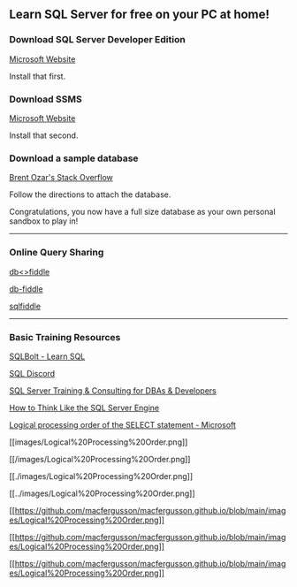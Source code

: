 ## Learn SQL Server for free on your PC at home!

### Download SQL Server Developer Edition

[Microsoft Website](https://www.microsoft.com/en-us/sql-server/sql-server-downloads)

Install that first.

### Download SSMS 

[Microsoft Website](https://docs.microsoft.com/en-us/sql/ssms/download-sql-server-management-studio-ssms)

Install that second.

### Download a sample database 

[Brent Ozar's Stack Overflow](https://www.brentozar.com/archive/2015/10/how-to-download-the-stack-overflow-database-via-bittorrent/)

Follow the directions to attach the database.

Congratulations, you now have a full size database as your own personal sandbox to play in!

---

### Online Query Sharing

[db<>fiddle](https://dbfiddle.uk/)

[db-fiddle](https://www.db-fiddle.com/)

[sqlfiddle](http://sqlfiddle.com/)

---

### Basic Training Resources


[SQLBolt - Learn SQL](https://sqlbolt.com/)


[SQL Discord](https://discord.gg/5c5ge7a7Ku)


[SQL Server Training & Consulting for DBAs & Developers ](https://www.sqlskills.com/)


[How to Think Like the SQL Server Engine](https://www.youtube.com/playlist?list=PLDYqU5RH_aX1VSVvjdla9TOKf939UhIDB)


[Logical processing order of the SELECT statement - Microsoft](https://docs.microsoft.com/en-us/sql/t-sql/queries/select-transact-sql?view=sql-server-ver15#logical-processing-order-of-the-select-statement)


[[images/Logical%20Processing%20Order.png]]

[[/images/Logical%20Processing%20Order.png]]

[[./images/Logical%20Processing%20Order.png]]

[[../images/Logical%20Processing%20Order.png]]

[[https://github.com/macfergusson/macfergusson.github.io/blob/main/images/Logical%20Processing%20Order.png]]

[[https://github.com/macfergusson/macfergusson.github.io/blob/main/images/Logical%20Processing%20Order.png]]

[[https://github.com/macfergusson/macfergusson.github.io/blob/main/images/Logical%20Processing%20Order.png]]

[](https://github.com/macfergusson/macfergusson.github.io/blob/main/images/Logical%20Processing%20Order.png)

[](images/Logical%20Processing%20Order.png)
